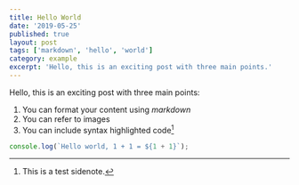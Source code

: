 ```yaml
---
title: Hello World
date: '2019-05-25'
published: true
layout: post
tags: ['markdown', 'hello', 'world']
category: example
excerpt: 'Hello, this is an exciting post with three main points.'
---
```


Hello, this is an exciting post with three main points:

1. You can format your content using *markdown*
2. You can refer to images
3. You can include syntax highlighted code[^1]

[^1]: This is a test sidenote.

```js
console.log(`Hello world, 1 + 1 = ${1 + 1}`);
```